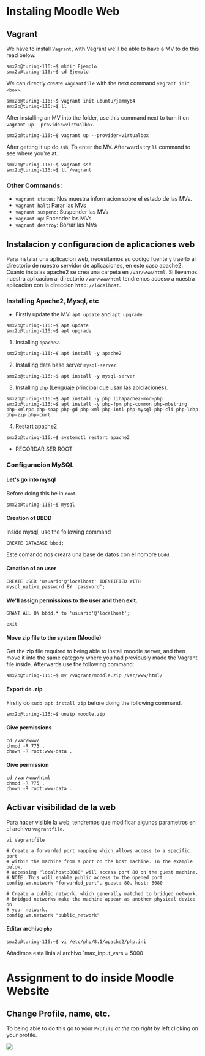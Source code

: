 # Instaling Moodle Web

## Vagrant
We have to install `Vagrant`, with Vagrant we'll be able to have a MV to do this read below.
```console
smx2b@turing-116:~$ mkdir Ejemplo
smx2b@turing-116:~$ cd Ejemplo
```

We can directly create `Vagrantfile` with the next command `vagrant init <box>`.
```console
smx2b@turing-116:~$ vagrant init ubuntu/jammy64
smx2b@turing-116:~$ ll
```

After installing an MV into the folder, use this command next to turn it on `vagrant up` `--provider=virtualbox`.
```console
smx2b@turing-116:~$ vagrant up --provider=virtualbox
```
After getting it up do `ssh`, To enter the MV. Afterwards try `ll` command to see where you're at.
```console
smx2b@turing-116:~$ vagrant ssh
smx2b@turing-116:~$ ll /vagrant
```
### Other Commands:
- `vagrant status`: Nos muestra informacion sobre el estado de las MVs.
- `vagrant halt`: Parar las MVs
- `vagrant suspend`: Suspender las MVs
- `vagrant up`: Encender las MVs
- `vagrant destroy`: Borrar las MVs

## Instalacion y configuracion de aplicaciones web
Para instalar una aplicacion web, necesitamos su codigo fuente y traerlo al directorio de nuestro servidor de aplicaciones, en este caso apache2. Cuanto instalas apache2 se crea una carpeta en `/var/www/html`. Si llevamos nuestra aplicacion al directorio `/var/www/html` tendremos acceso a nuestra aplicacion con la direccion `http://localhost`.

### Installing Apache2, Mysql, etc
- Firstly update the MV: `apt update` and `apt upgrade`.
```console
smx2b@turing-116:~$ apt update
smx2b@turing-116:~$ apt upgrade
```
1. Installing `apache2`.
```console
smx2b@turing-116:~$ apt install -y apache2
```
2. Installing data base server `mysql-server`.
```console
smx2b@turing-116:~$ apt install -y mysql-server
```
3. Installing `php` (Lenguaje principal que usan las aplciaciones).
```console
smx2b@turing-116:~$ apt install -y php libapache2-mod-php
smx2b@turing-116:~$ apt install -y php-fpm php-common php-mbstring php-xmlrpc php-soap php-gd php-xml php-intl php-mysql php-cli php-ldap php-zip php-curl
```
4. Restart apache2
```console
smx2b@turing-116:~$ systemctl restart apache2
```
- RECORDAR SER ROOT

### Configuracion MySQL
#### Let's go into mysql
Before doing this be in `root`.
```console
smx2b@turing-116:~$ mysql
```
#### Creation of BBDD
Inside mysql, use the following command
```console
CREATE DATABASE bbdd;
```
Este comando nos creara una base de datos con el nombre `bbdd`.
#### Creation of an user
```console
CREATE USER 'usuario'@'localhost' IDENTIFIED WITH mysql_native_password BY 'password';
```
#### We'll assign permissions to the user and then exit.
```console
GRANT ALL ON bbdd.* to 'usuario'@'localhost';
```
```console
exit
```
#### Move zip file to the system (Moodle)
Get the zip file required to being able to install moodle server, and then move it into the same category where you had previously made the Vagrant file inside. Afterwards use the following command:
```console
smx2b@turing-116:~$ mv /vagrant/moddle.zip /var/www/html/
```
#### Export de .zip
Firstly do `sudo apt install zip` before doing the following command.
```console
smx2b@turing-116:~$ unzip moodle.zip
```

#### Give permissions
```console
cd /var/www/
chmod -R 775 .
chown -R root:www-data .
```

#### Give permission
```console
cd /var/www/html
chmod -R 775 .
chown -R root:www-data .
```
## Activar visibilidad de la web
Para hacer visible la web, tendremos que modificar algunos parametros en el archivo `vagrantfile`.
```console
vi Vagrantfile
```
```console
# Create a forwarded port mapping which allows access to a specific port
# within the machine from a port on the host machine. In the example below,
# accessing "localhost:8080" will access port 80 on the guest machine.
# NOTE: This will enable public access to the opened port
config.vm.network "forwarded_port", guest: 80, host: 8080
```
```console
# Create a public network, which generally matched to bridged network.
# Bridged networks make the machine appear as another physical device on
# your network.
config.vm.network "public_network"
```
#### Editar archivo `php`
```console
smx2b@turing-116:~$ vi /etc/php/8.1/apache2/php.ini
```
Añadimos esta linia al archivo `max_input_vars = 5000

 # Assignment to do inside Moodle Website

 ## Change Profile, name, etc.
 To being able to do this go to your `Profile` *at the top right* by left clicking on your profile.

![](../../../Imatges/Captures%20de%20pantalla/a.png)